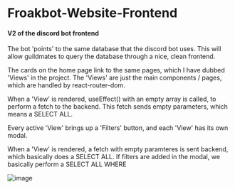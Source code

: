 # Froakbot-Website-Frontend

#### V2 of the discord bot frontend

The bot 'points' to the same database that the discord bot uses. This will allow guildmates to query the database through a nice, clean frontend.

The cards on the home page link to the same pages, which I have dubbed 'Views' in the project. The 'Views' are just the main components / pages, which are handled by react-router-dom.

When a 'View' is rendered, useEffect() with an empty array is called, to perform a fetch to the backend. This fetch sends empty parameters, which means a SELECT ALL.

Every active 'View' brings up a 'Filters' button, and each 'View' has its own modal.

When a 'View' is rendered, a fetch with empty paramteres is sent backend, which basically does a SELECT ALL. If filters are added in the modal, we basically perform a SELECT ALL WHERE

![image](https://github.com/hikemalliday/froakbot-website-frontend/assets/117792777/61e23bf1-26c5-47fe-a67a-f7917694e3fc)
